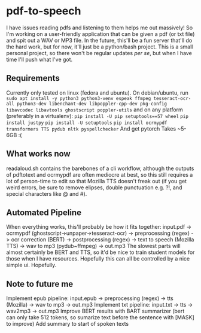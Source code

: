 # pdf-to-speech
I have issues reading pdfs and listening to them helps me out massively! So I'm working on a user-friendly application that can be given a pdf (or txt file) and spit out a WAV or MP3 file.
In the future, this'll be a fun server that'll do the hard work, but for now, it'll just be a python/bash project.
This is a small personal project, so there won't be regular updates *per se*, but when I have time I'll push what I've got.

## Requirements
Currently only tested on linux (fedora and ubuntu). On debian/ubuntu, run
`sudo apt install -y python3 python3-venv espeak ffmpeg tesseract-ocr-all python3-dev libenchant-dev libpoppler-cpp-dev pkg-config libavcodec libavtools ghostscript poppler-utils`
and on any platform (preferably in a virtualenv):
`pip install -U pip setuptools==57 wheel`
`pip install justpy`
`pip install -U setuptools`
`pip install ocrmypdf transformers TTS pydub nltk pyspellchecker`
And get pytorch
Takes ~5-6GB :(

## What works now
readaloud.sh contains the barebones of a cli workflow, although the outputs of pdftotext and ocrmypdf are often mediocre at best, so this still requires a lot of person-time to edit so that Mozilla TTS doesn't freak out (if you get weird errors, be sure to remove elipses, double punctuation e.g. ?!, and special characters like @ and #).

## Automated Pipeline
When everything works, this'll probably be how it fits together:
input.pdf -> ocrmypdf (ghostscript->unpaper->tesseract-ocr) -> preprocessing (regex) -> ocr correction (BERT) -> postprocessing (regex) -> text to speech (Mozilla TTS) -> wav to mp3 (pydub~ffmpeg) -> out.mp3
The slowest parts will almost certainly be BERT and TTS, so it'd be nice to train student models for those when I have resources.
Hopefully this can all be controlled by a nice simple ui.
Hopefully.

## Note to future me
Implement epub pipeline: input.epub -> preprocessing (regex) -> tts (Mozilla) -> wav to mp3 -> out.mp3
Implement txt pipeline: input.txt -> tts -> wav2mp3 -> out.mp3
Improve BERT results with BART summarizer (bert can only take 512 tokens, so sumarize text before the sentence with [MASK] to improve)
Add summary to start of spoken texts
